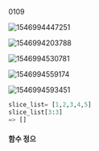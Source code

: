 0109



![1546994447251](C:\Users\student\AppData\Roaming\Typora\typora-user-images\1546994447251.png)





![1546994203788](C:\Users\student\AppData\Roaming\Typora\typora-user-images\1546994203788.png)



![1546994530781](C:\Users\student\AppData\Roaming\Typora\typora-user-images\1546994530781.png)



![1546994559174](C:\Users\student\AppData\Roaming\Typora\typora-user-images\1546994559174.png)



![1546994593451](C:\Users\student\AppData\Roaming\Typora\typora-user-images\1546994593451.png)

```python
slice_list= [1,2,3,4,5]
slice_list[3:3]
=> []
```





#### 함수 정으